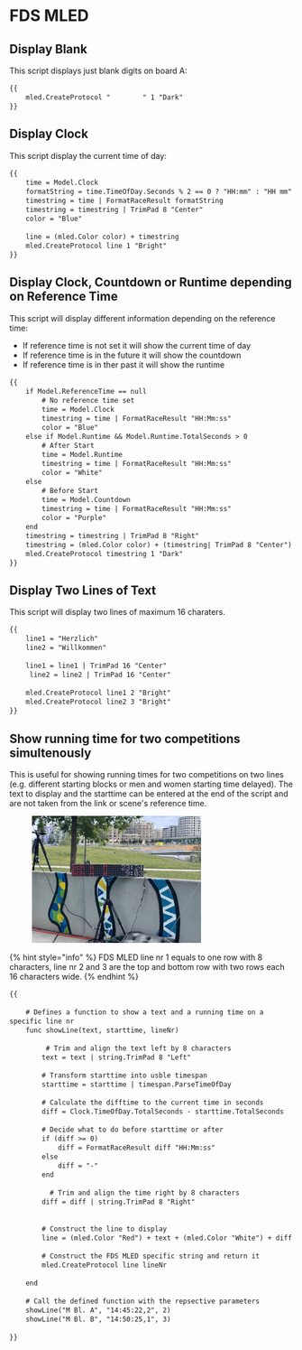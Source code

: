 # FDS MLED

## Display Blank

This script displays just blank digits on board A:

```
{{ 
    mled.CreateProtocol "        " 1 "Dark"
}}
```

## Display Clock

This script display the current time of day:

```
{{
    time = Model.Clock
    formatString = time.TimeOfDay.Seconds % 2 == 0 ? "HH:mm" : "HH mm"
    timestring = time | FormatRaceResult formatString
    timestring = timestring | TrimPad 8 "Center"
    color = "Blue"

    line = (mled.Color color) + timestring
    mled.CreateProtocol line 1 "Bright"
}}
```

## Display Clock, Countdown or Runtime depending on Reference Time

This script will display different information depending on the reference time:

* If reference time is not set it will show the current time of day
* If reference time is in the future it will show the countdown
* If reference time is in ther past it will show the runtime&#x20;

```liquid
{{
    if Model.ReferenceTime == null
        # No reference time set
        time = Model.Clock
        timestring = time | FormatRaceResult "HH:Mm:ss"
        color = "Blue"
    else if Model.Runtime && Model.Runtime.TotalSeconds > 0
        # After Start
        time = Model.Runtime
        timestring = time | FormatRaceResult "HH:Mm:ss"
        color = "White"
    else
        # Before Start
        time = Model.Countdown
        timestring = time | FormatRaceResult "HH:Mm:ss"
        color = "Purple"
    end
    timestring = timestring | TrimPad 8 "Right"
    timestring = (mled.Color color) + (timestring| TrimPad 8 "Center")
    mled.CreateProtocol timestring 1 "Dark"
}}
```

## Display Two Lines of Text

This script will display two lines of maximum 16 charaters.

```liquid
{{ 
    line1 = "Herzlich"
    line2 = "Willkommen" 
    
    line1 = line1 | TrimPad 16 "Center"
     line2 = line2 | TrimPad 16 "Center"
    
    mled.CreateProtocol line1 2 "Bright"
    mled.CreateProtocol line2 3 "Bright"
}}
```

## Show running time for two competitions simultenously

This is useful for showing running times for two competitions on two lines (e.g. different starting blocks or men and women starting time delayed). The text to display and the starttime can be entered at the end of the script and are not taken from the link or scene's reference time.&#x20;

<figure><img src="../../.gitbook/assets/image (5).png" alt="" width="300"><figcaption></figcaption></figure>

{% hint style="info" %}
FDS MLED line nr 1 equals to one row with 8 characters, line nr 2 and 3 are the top and bottom row with two rows each 16 characters wide.&#x20;
{% endhint %}

```
{{

    # Defines a function to show a text and a running time on a specific line nr
    func showLine(text, starttime, lineNr) 
   
         # Trim and align the text left by 8 characters
        text = text | string.TrimPad 8 "Left"
        
        # Transform starttime into usble timespan
        starttime = starttime | timespan.ParseTimeOfDay
        
        # Calculate the difftime to the current time in seconds
        diff = Clock.TimeOfDay.TotalSeconds - starttime.TotalSeconds
        
        # Decide what to do before starttime or after
        if (diff >= 0)
            diff = FormatRaceResult diff "HH:Mm:ss"
        else 
            diff = "-"
        end
        
          # Trim and align the time right by 8 characters
        diff = diff | string.TrimPad 8 "Right"
        
    
        # Construct the line to display
        line = (mled.Color "Red") + text + (mled.Color "White") + diff
      
        # Construct the FDS MLED specific string and return it
        mled.CreateProtocol line lineNr
   
    end 

    # Call the defined function with the repsective parameters
    showLine("M Bl. A", "14:45:22,2", 2)
    showLine("M Bl. B", "14:50:25,1", 3)

}}
```
